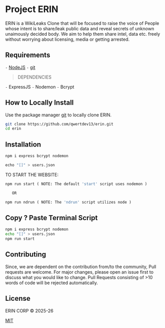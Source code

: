 # Project ERIN
ERIN is a WikiLeaks Clone that will be focused to raise the voice of People whose intent is to share/leak public data and reveal secrets of unknown unaimously decided body. We aim to help them share intel, data etc. freely without worrying about licensing, media or getting arrested.

## Requirements

`-` [NodeJS](https://nodejs.org/en)
`-` [git](https://git-scm.com/)
 
 
 
 > DEPENDENCIES

`-` ExpressJS
`-` Nodemon 
`-` Bcrypt


## How to Locally Install

Use the package manager [git](https://git-scm.com/) to locally clone ERIN. 

```bash
git clone https://github.com/qwertdev13/erin.git
cd erin

```


## Installation

```bash
npm i express bcrypt nodemon
```

```python
echo "[]" > users.json
```


TO START THE WEBSITE: 
```python
npm run start ( NOTE: The default 'start' script uses nodemon )

   OR

npm run ndrun ( NOTE: The 'ndrun' script utilizes node ) 
```


## Copy ? Paste Terminal Script
```bash
npm i express bcrypt nodemon
echo "[]" > users.json
npm run start
```

## Contributing

Since, we are dependent on the contribution from/to the community, Pull requests are welcome. For major changes, please open an issue first
to discuss what you would like to change. 
Pull Requests consisting of >10 words of code will be rejected automatically.


## License

ERIN CORP © 2025-26

[MIT](https://choosealicense.com/licenses/mit/)
